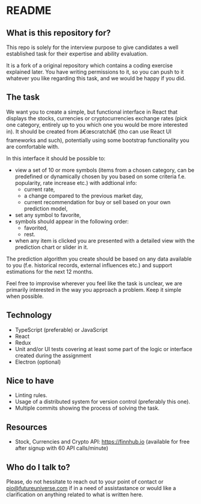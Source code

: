 # README

## What is this repository for?

This repo is solely for the interview purpose to give candidates a well established task for their expertise and ability evaluation.

It is a fork of a original repository which contains a coding exercise explained later. You have writing permissions to it, so you can push to it whatever you like regarding this task, and we would be happy if you did.

## The task

We want you to create a simple, but functional interface in React that displays the stocks, currencies or cryptocurrencies exchange rates (pick one category, entirely up to you which one you would be more interested in). It should be created from â€œscratchâ€ (tho can use React UI frameworks and such), potentially using some bootstrap functionality you are comfortable with.

In this interface it should be possible to:

- view a set of 10 or more symbols (items from a chosen category, can be predefined or dynamically chosen by you based on some criteria f.e. popularity, rate increase etc.) with addtional info:
  - current rate,
  - a change compared to the previous market day,
  - current recommendation for buy or sell based on your own prediction model,
- set any symbol to favorite,
- symbols should appear in the following order:
  - favorited,
  - rest.
- when any item is clicked you are presented with a detailed view with the prediction chart or slider in it.

The prediction algorithm you create should be based on any data available to you (f.e. historical records, external influences etc.) and support estimations for the next 12 months.

Feel free to improvise wherever you feel like the task is unclear, we are primarily interested in the way you approach a problem. Keep it simple when possible.

## Technology

- TypeScript (preferable) or JavaScript
- React
- Redux
- Unit and/or UI tests covering at least some part of the logic or interface created during the assignment
- Electron (optional)

## Nice to have

- Linting rules.
- Usage of a distributed system for version control (preferably this one).
- Multiple commits showing the process of solving the task.

## Resources

- Stock, Currencies and Crypto API: <https://finnhub.io> (available for free after signup with 60 API calls/minute)

## Who do I talk to?

Please, do not hessitate to reach out to your point of contact or pio@futureuniverse.com if in a need of assistastance or would like a clarification on anything related to what is written here.
